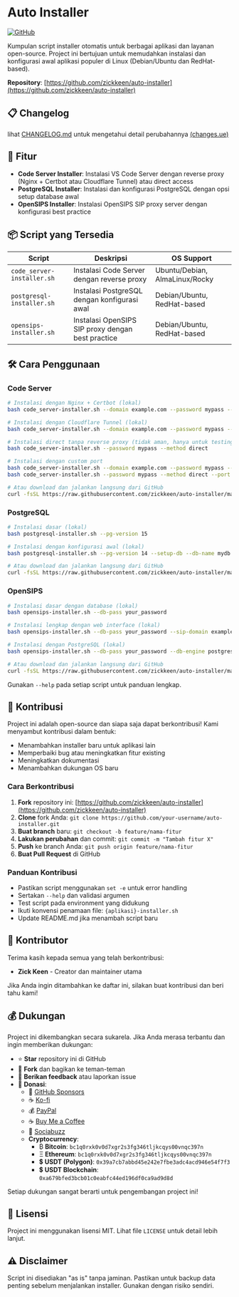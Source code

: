 # Auto Installer

[![GitHub](https://img.shields.io/badge/GitHub-zickkeen/auto--installer-blue)](https://github.com/zickkeen/auto-installer)

Kumpulan script installer otomatis untuk berbagai aplikasi dan layanan open-source. Project ini bertujuan untuk memudahkan instalasi dan konfigurasi awal aplikasi populer di Linux (Debian/Ubuntu dan RedHat-based).

**Repository**: [https://github.com/zickkeen/auto-installer](https://github.com/zickkeen/auto-installer)

## 📋 Changelog

lihat [CHANGELOG.md](CHANGELOG.md) untuk mengetahui detail perubahannya [(changes.ue)](https://github.com/zickkeen/auto-installer/blob/main/CHANGELOG.md)

## 🚀 Fitur

- **Code Server Installer**: Instalasi VS Code Server dengan reverse proxy (Nginx + Certbot atau Cloudflare Tunnel) atau direct access
- **PostgreSQL Installer**: Instalasi dan konfigurasi PostgreSQL dengan opsi setup database awal
- **OpenSIPS Installer**: Instalasi OpenSIPS SIP proxy server dengan konfigurasi best practice

## 📦 Script yang Tersedia

| Script | Deskripsi | OS Support |
|--------|-----------|------------|
| `code_server-installer.sh` | Instalasi Code Server dengan reverse proxy | Ubuntu/Debian, AlmaLinux/Rocky |
| `postgresql-installer.sh` | Instalasi PostgreSQL dengan konfigurasi awal | Debian/Ubuntu, RedHat-based |
| `opensips-installer.sh` | Instalasi OpenSIPS SIP proxy dengan best practice | Debian/Ubuntu, RedHat-based |

## 🛠️ Cara Penggunaan

### Code Server
```bash
# Instalasi dengan Nginx + Certbot (lokal)
bash code_server-installer.sh --domain example.com --password mypass --method nginx

# Instalasi dengan Cloudflare Tunnel (lokal)
bash code_server-installer.sh --domain example.com --password mypass --method cloudflared

# Instalasi direct tanpa reverse proxy (tidak aman, hanya untuk testing)
bash code_server-installer.sh --password mypass --method direct

# Instalasi dengan custom port
bash code_server-installer.sh --domain example.com --password mypass --method nginx --port 9090
bash code_server-installer.sh --password mypass --method direct --port 3000

# Atau download dan jalankan langsung dari GitHub
curl -fsSL https://raw.githubusercontent.com/zickkeen/auto-installer/main/code_server-installer.sh | bash -s -- --domain example.com --password mypass --method nginx
```

### PostgreSQL
```bash
# Instalasi dasar (lokal)
bash postgresql-installer.sh --pg-version 15

# Instalasi dengan konfigurasi awal (lokal)
bash postgresql-installer.sh --pg-version 14 --setup-db --db-name mydb --db-user myuser --db-pass mypass

# Atau download dan jalankan langsung dari GitHub
curl -fsSL https://raw.githubusercontent.com/zickkeen/auto-installer/main/postgresql-installer.sh | bash -s -- --pg-version 15 --setup-db --db-name mydb --db-user myuser --db-pass mypass
```

### OpenSIPS
```bash
# Instalasi dasar dengan database (lokal)
bash opensips-installer.sh --db-pass your_password

# Instalasi lengkap dengan web interface (lokal)
bash opensips-installer.sh --db-pass your_password --sip-domain example.com --with-web

# Instalasi dengan PostgreSQL (lokal)
bash opensips-installer.sh --db-pass your_password --db-engine postgres --sip-domain sip.example.com

# Atau download dan jalankan langsung dari GitHub
curl -fsSL https://raw.githubusercontent.com/zickkeen/auto-installer/main/opensips-installer.sh | bash -s -- --db-pass your_password --sip-domain example.com
```

Gunakan `--help` pada setiap script untuk panduan lengkap.

## 🤝 Kontribusi

Project ini adalah open-source dan siapa saja dapat berkontribusi! Kami menyambut kontribusi dalam bentuk:

- Menambahkan installer baru untuk aplikasi lain
- Memperbaiki bug atau meningkatkan fitur existing
- Meningkatkan dokumentasi
- Menambahkan dukungan OS baru

### Cara Berkontribusi

1. **Fork** repository ini: [https://github.com/zickkeen/auto-installer](https://github.com/zickkeen/auto-installer)
2. **Clone** fork Anda: `git clone https://github.com/your-username/auto-installer.git`
3. **Buat branch** baru: `git checkout -b feature/nama-fitur`
4. **Lakukan perubahan** dan commit: `git commit -m "Tambah fitur X"`
5. **Push** ke branch Anda: `git push origin feature/nama-fitur`
6. **Buat Pull Request** di GitHub

### Panduan Kontribusi

- Pastikan script menggunakan `set -e` untuk error handling
- Sertakan `--help` dan validasi argumen
- Test script pada environment yang didukung
- Ikuti konvensi penamaan file: `{aplikasi}-installer.sh`
- Update README.md jika menambah script baru

## 👥 Kontributor

Terima kasih kepada semua yang telah berkontribusi:

<!-- CONTRIBUTORS:START -->
- **Zick Keen** - Creator dan maintainer utama
<!-- CONTRIBUTORS:END -->

Jika Anda ingin ditambahkan ke daftar ini, silakan buat kontribusi dan beri tahu kami!

## 💰 Dukungan

Project ini dikembangkan secara sukarela. Jika Anda merasa terbantu dan ingin memberikan dukungan:

- ⭐ **Star** repository ini di GitHub
- 🍴 **Fork** dan bagikan ke teman-teman
- 💬 **Berikan feedback** atau laporkan issue
- 💝 **Donasi**:
  - 🐙 [GitHub Sponsors](https://github.com/sponsors/zickkeen)
  - ☕ [Ko-fi](https://ko-fi.com/zickkeen)
  - 💰 [PayPal](https://paypal.me/donateZickkeen)
  - ☕ [Buy Me a Coffee](https://buymeacoffee.com/zickkeen)
  - 💝 [Sociabuzz](https://sociabuzz.com/zickkeen)
  - **Cryptocurrency**:
    - ₿ **Bitcoin**: `bc1q0rxk0v0d7xgr2s3fg346tljkcqys00vnqc397n`
    - Ξ **Ethereum**: `bc1q0rxk0v0d7xgr2s3fg346tljkcqys00vnqc397n`
    - 💲 **USDT (Polygon)**: `0x39a7cb7abbd45e242e7fbe3adc4acd946e54f7f3`
    - 💲 **USDT Blockchain**: `0xa679bfed3bcb01c0eabfc44ed196df0ca9ad9d8d`

Setiap dukungan sangat berarti untuk pengembangan project ini!

## 📄 Lisensi

Project ini menggunakan lisensi MIT. Lihat file `LICENSE` untuk detail lebih lanjut.

## ⚠️ Disclaimer

Script ini disediakan "as is" tanpa jaminan. Pastikan untuk backup data penting sebelum menjalankan installer. Gunakan dengan risiko sendiri.
